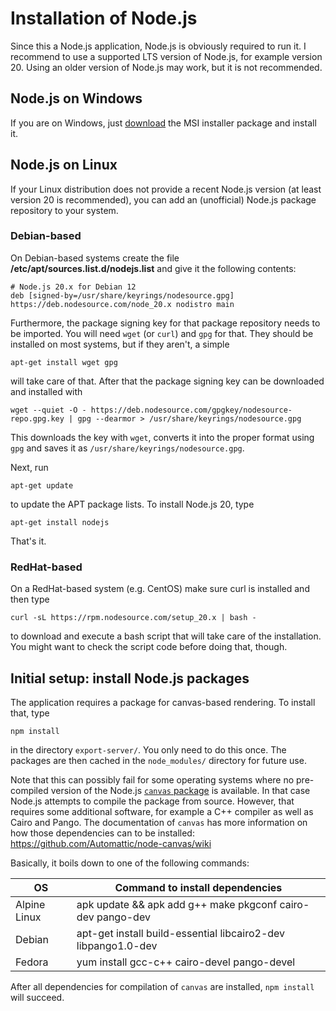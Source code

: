 # Installation of Node.js

Since this a Node.js application, Node.js is obviously required to run it.
I recommend to use a supported LTS version of Node.js, for example version 20.
Using an older version of Node.js may work, but it is not recommended.

## Node.js on Windows

If you are on Windows, just [download](https://nodejs.org/en/download/) the MSI
installer package and install it.

## Node.js on Linux

If your Linux distribution does not provide a recent Node.js version (at least
version 20 is recommended), you can add an (unofficial) Node.js package
repository to your system.

### Debian-based

On Debian-based systems create the file **/etc/apt/sources.list.d/nodejs.list**
and give it the following contents:

    # Node.js 20.x for Debian 12
    deb [signed-by=/usr/share/keyrings/nodesource.gpg] https://deb.nodesource.com/node_20.x nodistro main

Furthermore, the package signing key for that package repository needs to be
imported. You will need `wget` (or `curl`) and `gpg` for that. They should be
installed on most systems, but if they aren't, a simple

    apt-get install wget gpg

will take care of that.
After that the package signing key can be downloaded and installed with

    wget --quiet -O - https://deb.nodesource.com/gpgkey/nodesource-repo.gpg.key | gpg --dearmor > /usr/share/keyrings/nodesource.gpg

This downloads the key with `wget`, converts it into the proper format using
`gpg` and saves it as `/usr/share/keyrings/nodesource.gpg`.

Next, run

    apt-get update

to update the APT package lists. To install Node.js 20, type

    apt-get install nodejs

That's it.

### RedHat-based

On a RedHat-based system (e.g. CentOS) make sure curl is installed and then type

    curl -sL https://rpm.nodesource.com/setup_20.x | bash -

to download and execute a bash script that will take care of the installation.
You might want to check the script code before doing that, though.

## Initial setup: install Node.js packages

The application requires a package for canvas-based rendering. To install that,
type

    npm install

in the directory `export-server/`. You only need to do this once. The packages
are then cached in the `node_modules/` directory for future use.

Note that this can possibly fail for some operating systems where no
pre-compiled version of the Node.js
[`canvas` package](https://www.npmjs.com/package/canvas/v/2.11.2#compiling)
is available. In that case Node.js attempts to compile the package from source.
However, that requires some additional software, for example a C++ compiler as
well as Cairo and Pango. The documentation of `canvas` has more information on
how those dependencies can to be installed:
<https://github.com/Automattic/node-canvas/wiki>

Basically, it boils down to one of the following commands:

| OS           | Command to install dependencies                               |
| ------------ | ------------------------------------------------------------- |
| Alpine Linux | apk update && apk add g++ make pkgconf cairo-dev pango-dev    |
| Debian       | apt-get install build-essential libcairo2-dev libpango1.0-dev |
| Fedora       | yum install gcc-c++ cairo-devel pango-devel                   |

After all dependencies for compilation of `canvas` are installed, `npm install`
will succeed.
